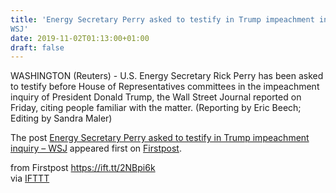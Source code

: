 ```yaml
---
title: 'Energy Secretary Perry asked to testify in Trump impeachment inquiry –
WSJ'
date: 2019-11-02T01:13:00+01:00
draft: false
---
```


WASHINGTON (Reuters) - U.S. Energy Secretary Rick Perry has been asked to testify before House of Representatives committees in the impeachment inquiry of President Donald Trump, the Wall Street Journal reported on Friday, citing people familiar with the matter. (Reporting by Eric Beech; Editing by Sandra Maler)

The post [Energy Secretary Perry asked to testify in Trump impeachment inquiry – WSJ](http://www.firstpost.com/world/energy-secretary-perry-asked-to-testify-in-trump-impeachment-inquiry-wsj-7588281.html) appeared first on [Firstpost](http://www.firstpost.com).

  
  
from Firstpost https://ift.tt/2NBpi6k  
via [IFTTT](https://ifttt.com/?ref=da&site=blogger)